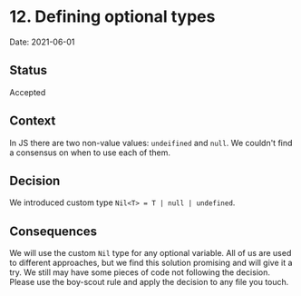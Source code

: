 # 12. Defining optional types

Date: 2021-06-01

## Status

Accepted

## Context

In JS there are two non-value values: `undeifined` and `null`. We couldn't find a consensus on when to use each of them.
 
## Decision

We introduced custom type `Nil<T> = T | null | undefined`. 

## Consequences

We will use the custom `Nil` type for any optional variable.
All of us are used to different approaches, but we find this solution promising and will give it a try.
We still may have some pieces of code not following the decision. Please use the boy-scout rule and apply the decision to any file you touch.
